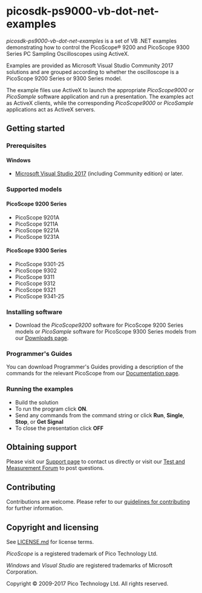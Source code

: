 # picosdk-ps9000-vb-dot-net-examples

*picosdk-ps9000-vb-dot-net-examples* is a set of VB .NET examples demonstrating how to control the PicoScope® 9200 and PicoScope 9300 Series PC Sampling Oscilloscopes using ActiveX.

Examples are provided as Microsoft Visual Studio Community 2017 solutions and are grouped according to whether the oscilloscope is a PicoScope 9200 Series or 9300 Series model.

The example files use ActiveX to launch the appropriate *PicoScope9000* or *PicoSample* software application and run a presentation. The examples act as ActiveX clients, while the corresponding *PicoScope9000* or *PicoSample* applications act as ActiveX servers.

## Getting started

### Prerequisites

#### Windows

* [Microsoft Visual Studio 2017](https://www.visualstudio.com/) (including Community edition) or later.  

### Supported models

#### PicoScope 9200 Series

* PicoScope 9201A 
* PicoScope 9211A 
* PicoScope 9221A 
* PicoScope 9231A

#### PicoScope 9300 Series

* PicoScope 9301-25
* PicoScope 9302 
* PicoScope 9311 
* PicoScope 9312 
* PicoScope 9321 
* PicoScope 9341-25

### Installing software

* Download the *PicoScope9200* software for PicoScope 9200 Series models or *PicoSample* software for PicoScope 9300 Series models from our [Downloads page](https://www.picotech.com/downloads).

### Programmer's Guides

You can download Programmer's Guides providing a description of the commands for the relevant PicoScope from our [Documentation page](https://www.picotech.com/library/documentation).

### Running the examples

* Build the solution
* To run the program click **ON**. 
* Send any commands from the command string or click **Run**, **Single**, **Stop**, or **Get Signal**
* To close the presentation click **OFF**

## Obtaining support

Please visit our [Support page](https://www.picotech.com/tech-support) to contact us directly or visit our [Test and Measurement Forum](https://www.picotech.com/support/forum23.html) to post questions. 

## Contributing

Contributions are welcome. Please refer to our [guidelines for contributing](.github/CONTRIBUTING.md) for further information.

## Copyright and licensing

See [LICENSE.md](LICENSE.md) for license terms. 

*PicoScope* is a registered trademark of Pico Technology Ltd. 

*Windows* and *Visual Studio* are registered trademarks of Microsoft Corporation.

Copyright © 2009-2017 Pico Technology Ltd. All rights reserved.


